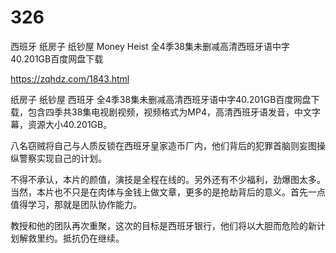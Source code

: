 # 326
西班牙 纸房子 纸钞屋 Money Heist  全4季38集未删减高清西班牙语中字40.201GB百度网盘下载

https://zqhdz.com/1843.html

 纸房子 纸钞屋 西班牙 全4季38集未删减高清西班牙语中字40.201GB百度网盘下载，包含四季共38集电视剧视频，视频格式为MP4，高清西班牙语发音，中文字幕，资源大小40.201GB。

八名窃贼将自己与人质反锁在西班牙皇家造币厂内，他们背后的犯罪首脑则妄图操纵警察实现自己的计划。



不得不承认，本片的颜值，演技是全程在线的。另外还有不少福利，劲爆图太多。当然，本片也不只是在肉体与金钱上做文章，更多的是抢劫背后的意义。首先一点值得学习，那就是团队协作能力。



教授和他的团队再次重聚，这次的目标是西班牙银行，他们将以大胆而危险的新计划解救里约。抵抗仍在继续。
